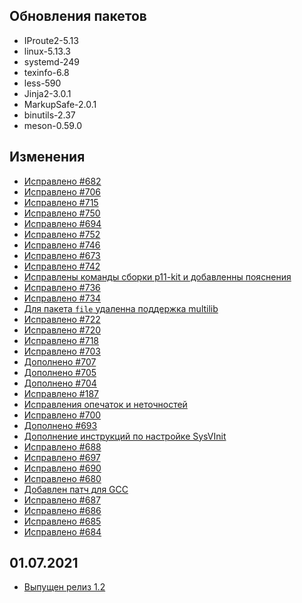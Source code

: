 ## Обновления пакетов

- IProute2-5.13
- linux-5.13.3
- systemd-249
- texinfo-6.8
- less-590
- Jinja2-3.0.1
- MarkupSafe-2.0.1
- binutils-2.37
- meson-0.59.0

## Изменения
- [Исправлено #682](https://github.com/Linux4Yourself/book/issues/682)
- [Исправлено #706](https://github.com/Linux4Yourself/book/issues/706)
- [Исправлено #715](https://github.com/Linux4Yourself/book/issues/715)
- [Исправлено #750](https://github.com/Linux4Yourself/book/issues/750)
- [Исправлено #694](https://github.com/Linux4Yourself/book/issues/694)
- [Исправлено #752](https://github.com/Linux4Yourself/book/issues/752)
- [Исправлено #746](https://github.com/Linux4Yourself/book/issues/746)
- [Исправлено #673](https://github.com/Linux4Yourself/book/issues/673)
- [Исправлено #742](https://github.com/Linux4Yourself/book/issues/742)
- [Исправлены команды сборки p11-kit и добавленны пояснения](https://github.com/Linux4Yourself/book/issues/740)
- [Исправлено #736](https://github.com/Linux4Yourself/book/issues/736)
- [Исправлено #734](https://github.com/Linux4Yourself/book/issues/734)
- [Для пакета `file` удаленна поддержка multilib](https://github.com/Linux4Yourself/book/pull/732)
- [Исправлено #722](https://github.com/Linux4Yourself/book/issues/722)
- [Исправлено #720](https://github.com/Linux4Yourself/book/issues/720)
- [Исправлено #718](https://github.com/Linux4Yourself/book/issues/718)
- [Исправлено #703](https://github.com/Linux4Yourself/book/issues/703)
- [Дополнено #707](https://github.com/Linux4Yourself/book/pull/707)
- [Дополнено #705](https://github.com/Linux4Yourself/book/pull/705)
- [Дополнено #704](https://github.com/Linux4Yourself/book/pull/704)
- [Исправлено #187](https://github.com/Linux4Yourself/Linux4Yourself.Book.Packages/issues/187)
- [Исправления опечаток и неточностей](https://github.com/Linux4Yourself/book/pull/708)
- [Исправлено #700](https://github.com/Linux4Yourself/book/pull/701)
- [Дополнено #693](https://github.com/Linux4Yourself/book/issues/693)
- [Дополнение инструкций по настройке SysVInit](https://github.com/Linux4Yourself/book/pull/695)
- [Исправлено #688](https://github.com/Linux4Yourself/book/issues/688)
- [Исправлено #697](https://github.com/Linux4Yourself/book/issues/697)
- [Исправлено #690](https://github.com/Linux4Yourself/book/issues/690)
- [Исправлено #680](https://github.com/Linux4Yourself/book/issues/680)
- [Добавлен патч для GCC](https://github.com/Linux4Yourself/book/issues/676)
- [Исправлено #687](https://github.com/Linux4Yourself/book/issues/687)
- [Исправлено #686](https://github.com/Linux4Yourself/book/issues/686)
- [Исправлено #685](https://github.com/Linux4Yourself/book/issues/685)
- [Исправлено #684](https://github.com/Linux4Yourself/book/issues/684)

## 01.07.2021

- [Выпущен релиз 1.2](https://lx4u.ru/rel/1.2/#/)
